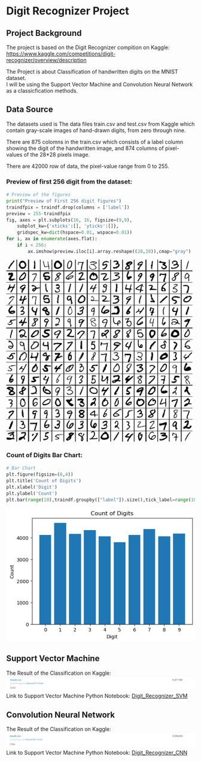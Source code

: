 # Digit Recognizer Project


## Project Background
The project is based on the Digit Recognizer compition on Kaggle: https://www.kaggle.com/competitions/digit-recognizer/overview/description 


The Project is about Classification of handwritten digits on the MNIST dataset.\
I will be using the Support Vector Machine and Convolution Neural Network as a classicfication methods. 

## Data Source
The datasets used is The data files train.csv and test.csv from Kaggle which contain gray-scale images of hand-drawn digits, from zero through nine.

There are 875 colomns in the train.csv which consists of a label column showing the digit of the handwritten image, and 874 columns of pixel-values of the 28*28 pixels image.

There are 42000 row of data, the pixel-value range from 0 to 255.

### Preview of first 256 digit from the dataset:
```python 
# Preview of the figures
print("Preview of First 256 digit figures")
traindfpix = traindf.drop(columns = ['label'])
preview = 255-traindfpix
fig, axes = plt.subplots(16, 16, figsize=(9,9),
    subplot_kw={'xticks':[], 'yticks':[]},
    gridspec_kw=dict(hspace=0.01, wspace=0.01))
for i, ax in enumerate(axes.flat):
    if i < 256:
        ax.imshow(preview.iloc[i].array.reshape((28,28)),cmap="gray")
```
![preview](digitpreview.PNG)
### Count of Digits Bar Chart:
```python
# Bar Chart
plt.figure(figsize=(6,4))   
plt.title('Count of Digits')
plt.xlabel('Digit')
plt.ylabel('Count')
plt.bar(range(10),traindf.groupby(["label"]).size(),tick_label=range(10))
```
![bar](countofdigits.PNG)

## Support Vector Machine
The Result of the Classification on Kaggle:
![svmresult](svmresult.PNG)
Link to Support Vector Machine Python Notebook: [Digit_Recognizer_SVM](DigitRecognizerSVM.ipynb)

## Convolution Neural Network
The Result of the Classification on Kaggle:
![cnnresult](cnnresult.PNG)
Link to Support Vector Machine Python Notebook: [Digit_Recognizer_CNN](DigitRecognizerCNN.ipynb)
